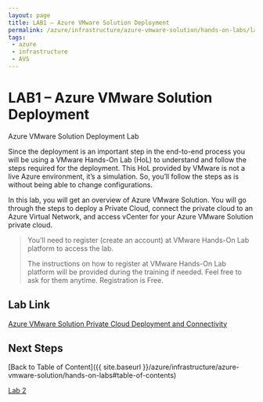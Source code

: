 ```yaml
---
layout: page
title: LAB1 – Azure VMware Solution Deployment
permalink: /azure/infrastructure/azure-vmware-solution/hands-on-labs/lab-1
tags: 
 - azure
 - infrastructure
 - AVS
---
```


# LAB1 – Azure VMware Solution Deployment

Azure VMware Solution Deployment Lab

Since the deployment is an important step in the end-to-end process you will be
using a VMware Hands-On Lab (HoL) to understand and follow the steps required
for the deployment. This HoL provided by VMware is not a live Azure environment,
it’s a simulation. So, you’ll follow the steps as is without being able to
change configurations.

In this lab, you will get an overview of Azure VMware Solution. You will go
through the steps to deploy a Private Cloud, connect the private cloud to an
Azure Virtual Network, and access vCenter for your Azure VMware Solution private
cloud.

> You’ll need to register (create an account) at VMware Hands-On Lab platform
> to access the lab.  
>  
> The instructions on how to register at VMware Hands-On Lab platform will be
> provided during the training if needed. Feel free to ask for them anytime.
> Registration is Free.

## Lab Link

 [Azure VMware Solution Private Cloud Deployment and Connectivity](http://labs.hol.vmware.com/HOL/catalogs/lab/9051)

## Next Steps

[Back to Table of Content]({{ site.baseurl }}/azure/infrastructure/azure-vmware-solution/hands-on-labs#table-of-contents)

[Lab 2](lab-2)
